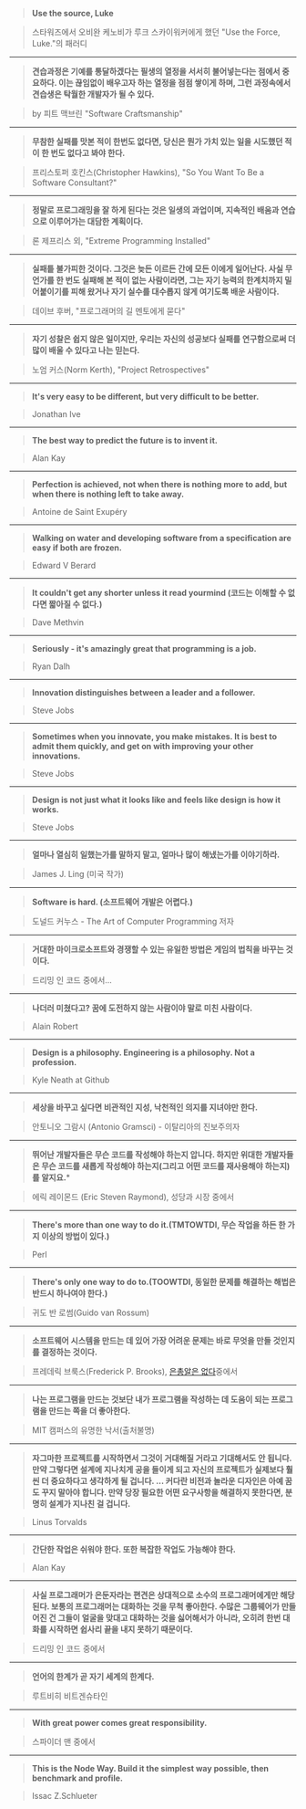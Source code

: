 >**Use the source, Luke** 

>스타워즈에서 오비완 케노비가 루크 스카이워커에게 했던 "Use the Force, Luke."의 패러디

--------

>**견습과정은 기예를 통달하겠다는 필생의 열정을 서서히 불어넣는다는 점에서 중요하다. 이는 끊임없이 배우고자 하는 열정을 점점 쌓이게 하며, 그런 과정속에서 견습생은 탁월한 개발자가 될 수 있다.**

>by 피트 맥브린 "Software Craftsmanship"

--------

>**무참한 실패를 맛본 적이 한번도 없다면, 당신은 뭔가 가치 있는 일을 시도했던 적이 한 번도 없다고 봐야 한다.**

>프리스토퍼 호킨스(Christopher Hawkins), "So You Want To Be a Software Consultant?"

--------

>**정말로 프로그래밍을 잘 하게 된다는 것은 일생의 과업이며, 지속적인 배움과 연습으로 이루어가는 대담한 계획이다.**

>론 제프리스 외, "Extreme Programming Installed"

--------

>**실패틑 불가피한 것이다. 그것은 늦든 이르든 간에 모든 이에게 일어난다. 사실 무언가를 한 번도 실패해 본 적이 없는 사람이라면, 그는 자기 능력의 한계치까지 밀어붙이기를 피해 왔거나 자기 실수를 대수롭지 않게 여기도록 배운 사람이다.**

>데이브 후버, "프로그래머의 길 멘토에게 묻다"

--------

>**자기 성찰은 쉽지 않은 일이지만, 우리는 자신의 성공보다 실패를 연구함으로써 더 많이 배울 수 있다고 나는 믿는다.**

>노엄 커스(Norm Kerth), "Project Retrospectives"

--------

>**It's very easy to be different, but very difficult to be better.**

>Jonathan Ive

--------

>**The best way to predict the future is to invent it.**

>Alan Kay 

--------

>**Perfection is achieved, not when there is nothing more to add, but when there is nothing left to take away.**

>Antoine de Saint Exupéry

--------

>**Walking on water and developing software from a specification are easy if both are frozen.**

>Edward V Berard

--------

>**It couldn't get any shorter unless it read yourmind (코드는 이해할 수 없다면 짧아질 수 없다.)**

>Dave Methvin

--------

>**Seriously - it's amazingly great that programming is a job.**

>Ryan Dalh

--------

>**Innovation distinguishes between a leader and a follower.**

>Steve Jobs

--------

>**Sometimes when you innovate, you make mistakes. It is best to admit them quickly, and get on with improving your other innovations.**

>Steve Jobs

--------

>**Design is not just what it looks like and feels like design is how it works.**

>Steve Jobs

--------

>**얼마나 열심히 일했는가를 말하지 말고, 얼마나 많이 해냈는가를 이야기하라.**

>James J. Ling (미국 작가)

--------

>**Software is hard. (소프트웨어 개발은 어렵다.)**

>도널드 커누스 - The Art of Computer Programming 저자

--------

>**거대한 마이크로소프트와 경쟁할 수 있는 유일한 방법은 게임의 법칙을 바꾸는 것이다.**

>드리밍 인 코드 중에서...

--------

>**나더러 미쳤다고? 꿈에 도전하지 않는 사람이야 말로 미친 사람이다.**

>Alain Robert

--------

>**Design is a philosophy. Engineering is a philosophy. Not a profession.**

>Kyle Neath at Github

--------

>**세상을 바꾸고 싶다면 비관적인 지성, 낙천적인 의지를 지녀야만 한다.**

> 안토니오 그람시 (Antonio Gramsci) - 이탈리아의 진보주의자

--------

>**뛰어난 개발자들은 무슨 코드를 작성해야 하는지 압니다. 하지만 위대한 개발자들은 무슨 코드를 새롭게 작성해야 하는지(그리고 어떤 코드를 재사용해야 하는지)를 알지요.***

>에릭 레이몬드 (Eric Steven Raymond), 성당과 시장 중에서

--------

>**There's more than one way to do it.(TMTOWTDI, 무슨 작업을 하든 한 가지 이상의 방법이 있다.)**

> Perl

--------

>**There's only one way to do to.(TOOWTDI, 동일한 문제를 해결하는 해법은 반드시 하나여야 한다.)**

>귀도 반 로썸(Guido van Rossum)

--------

>**소프트웨어 시스템을 만드는 데 있어 가장 어려운 문제는 바로 무엇을 만들 것인지를 결정하는 것이다.**

>프레데릭 브룩스(Frederick P. Brooks), [은총알은 없다](http://www.cs.nott.ac.uk/~cah/G51ISS/Documents/NoSilverBullet.html)중에서

--------

>**나는 프로그램을 만드는 것보단 내가 프로그램을 작성하는 데 도움이 되는 프로그램을 만드는 쪽을 더 좋아한다.**

>MIT 캠퍼스의 유명한 낙서(출처불명)

--------

>**자그마한 프로젝트를 시작하면서 그것이 거대해질 거라고 기대해서도 안 됩니다. 만약 그렇다면 설계에 지나치게 공을 들이게 되고 자신의 프로젝트가 실제보다 훨씬 더 중요하다고 생각하게 될 겁니다. ... 커다란 비전과 놀라운 디자인은 아예 꿈도 꾸지 말아야 합니다. 만약 당장 필요한 어떤 요구사항을 해결하지 못한다면, 분명히 설계가 지나친 걸 겁니다.**

>Linus Torvalds

--------

>**간단한 작업은 쉬워야 한다. 또한 복잡한 작업도 가능해야 한다.**

>Alan Kay 

--------

>**사실 프로그래머가 은둔자라는 편견은 상대적으로 소수의 프로그래머에게만 해당된다. 보통의 프로그래머는 대화하는 것을 무척 좋아한다. 수많은 그룹웨어가 만들어진 건 그들이 얼굴을 맞대고 대화하는 것을 싫어해서가 아니라, 오히려 한번 대화를 시작하면 쉽사리 끝을 내지 못하기 때문이다.**

>드리밍 인 코드 중에서

--------

>**언어의 한계가 곧 자기 세계의 한계다.**

> 루트비히 비트겐슈타인

--------

>**With great power comes great responsibility.**

>스파이더 맨 중에서

--------

>**This is the Node Way. Build it the simplest way possible, then benchmark and profile.**

> Issac Z.Schlueter